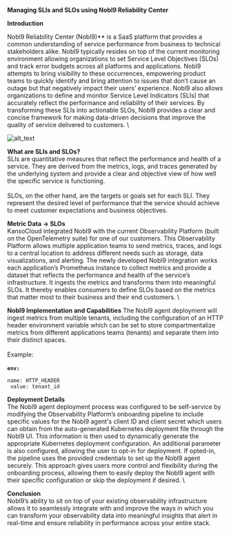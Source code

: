 **Managing SLIs and SLOs using Nobl9 Reliability Center**

**Introduction**

Nobl9 Reliability Center (Nobl9)\*\* is a SaaS platform that provides a common understanding of service performance from business to technical stakeholders alike. Nobl9 typically resides on top of the current monitoring environment allowing organizations to set Service Level Objectives (SLOs) and track error budgets across all platforms and applications. Nobl9 attempts to bring visibility to these occurrences, empowering product teams to quickly identify and bring attention to issues that don’t cause an outage but that negatively impact their users’ experience. Nobl9 also allows organizations to define and monitor Service Level Indicators (SLIs) that accurately reflect the performance and reliability of their services. By transforming these SLIs into actionable SLOs, Nobl9 provides a clear and concise framework for making data-driven decisions that improve the quality of service delivered to customers. \

![alt_text](images/image1.png "image_tooltip")

**What are SLIs and SLOs?** \
SLIs are quantitative measures that reflect the performance and health of a service. They are derived from the metrics, logs, and traces generated by the underlying system and provide a clear and objective view of how well the specific service is functioning. \
 \
SLOs, on the other hand, are the targets or goals set for each SLI. They represent the desired level of performance that the service should achieve to meet customer expectations and business objectives.

**Metric Data -> SLOs** \
KansoCloud integrated Nobl9 with the current Observability Platform (built on the OpenTelemetry suite) for one of our customers. This Observability Platform allows multiple application teams to send metrics, traces, and logs to a central location to address different needs such as storage, data visualizations, and alerting. The newly developed Nobl9 integration works each application’s Prometheus instance to collect metrics and provide a dataset that reflects the performance and health of the service’s infrastructure. It ingests the metrics and transforms them into meaningful SLOs. It thereby enables consumers to define SLOs based on the metrics that matter most to their business and their end customers. \

**Nobl9 Implementation and Capabilities**
The Nobl9 agent deployment will ingest metrics from multiple tenants, including the configuration of an HTTP header environment variable which can be set to store compartmentalize metrics from different applications teams (tenants) and separate them into their distinct spaces. \
 \
Example: \
 \
**<code>env:** \
 name: HTTP_HEADER</code></strong> \
<code> value: tenant_id</code></strong>

**Deployment Details** \
The Nobl9 agent deployment process was configured to be self-service by modifying the Observability Platform’s onboarding pipeline to include specific values for the Nobl9 agent's client ID and client secret which users can obtain from the auto-generated Kubernetes deployment file through the Nobl9 UI. This information is then used to dynamically generate the appropriate Kubernetes deployment configuration. An additional parameter is also configured, allowing the user to opt-in for deployment. If opted-in, the pipeline uses the provided credentials to set up the Nobl9 agent securely. This approach gives users more control and flexibility during the onboarding process, allowing them to easily deploy the Nobl9 agent with their specific configuration or skip the deployment if desired. \

**Conclusion** \
Nobl9’s ability to sit on top of your existing observability infrastructure allows it to seamlessly integrate with and improve the ways in which you can transform your observability data into meaningful insights that alert in real-time and ensure reliability in performance across your entire stack.
